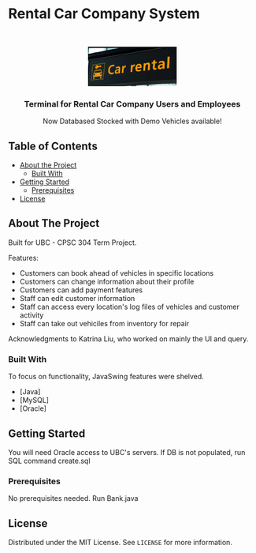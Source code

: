 # Rental Car Company System

<!-- PROJECT LOGO -->
<br />
<p align="center">
    <img src="image.png" alt="Logo" width="180" height="80">
  </a>

  <h3 align="center">Terminal for Rental Car Company Users and Employees</h3>

  <p align="center">
    Now Databased Stocked with Demo Vehicles available!
  </p>
</p>

<!-- TABLE OF CONTENTS -->
## Table of Contents

* [About the Project](#about-the-project)
  * [Built With](#built-with)
* [Getting Started](#getting-started)
  * [Prerequisites](#prerequisites)
* [License](#license)

<!-- ABOUT THE PROJECT -->
## About The Project

Built for UBC - CPSC 304 Term Project.

Features:
* Customers can book ahead of vehicles in specific locations
* Customers can change information about their profile
* Customers can add payment features
* Staff can edit customer information
* Staff can access every location's log files of vehicles and customer activity
* Staff can take out vehiciles from inventory for repair

Acknowledgments to Katrina Liu, who worked on mainly the UI and query. 

### Built With
To focus on functionality, JavaSwing features were shelved.
* [Java]
* [MySQL]
* [Oracle]

<!-- GETTING STARTED -->
## Getting Started

You will need Oracle access to UBC's servers. If DB is not populated, run SQL command create.sql

### Prerequisites
No prerequisites needed. Run Bank.java


<!-- LICENSE -->
## License

Distributed under the MIT License. See `LICENSE` for more information.


